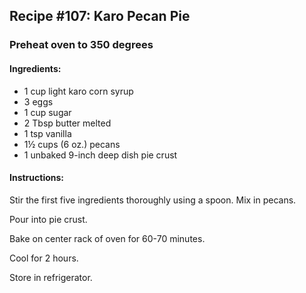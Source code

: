 ## Recipe #107: Karo Pecan Pie

### Preheat oven to 350 degrees

#### Ingredients:
- 1 cup light karo corn syrup
- 3 eggs
- 1 cup sugar
- 2 Tbsp butter melted
- 1 tsp vanilla
- 1½ cups (6 oz.) pecans
- 1 unbaked 9-inch deep dish pie crust

#### Instructions:
Stir the first five ingredients thoroughly using a spoon. Mix in pecans.

Pour into pie crust.

Bake on center rack of oven for 60-70 minutes.

Cool for 2 hours.

Store in refrigerator.